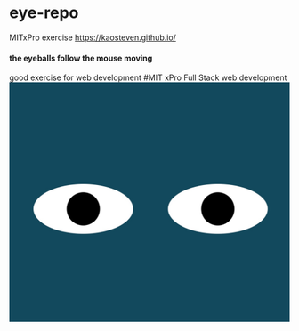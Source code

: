 # eye-repo

MITxPro exercise
https://kaosteven.github.io/
<h4>the eyeballs follow the mouse moving</h4>
good exercise for web development
#MIT xPro Full Stack web development
<img src="eyes.jpeg">
